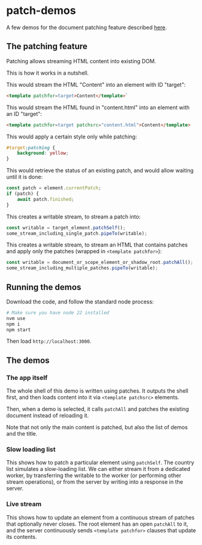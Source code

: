 # patch-demos
A few demos for the document patching feature described [here](https://github.com/WICG/declarative-partial-updates?tab=readme-ov-file#part-1-patching-out-of-order-streaming).

## The patching feature

Patching allows streaming HTML content into existing DOM.

This is how it works in a nutshell.

This would stream the HTML "Content" into an element with ID "target":
```html
<template patchfor=target>Content</template>`
```

This would stream the HTML found in "content.html" into an element with an ID "target":
```html
<template patchfor=target patchsrc="content.html">Content</template>
```

This would apply a certain style only while patching:
```css
#target:patching {
    background: yellow;
}
```

This would retrieve the status of an existing patch, and would allow waiting until it is done:
```js
const patch = element.currentPatch;
if (patch) {
    await patch.finished;
}
```

This creates a writable stream, to stream a patch into:
```js
const writable = target_element.patchSelf();
some_stream_including_single_patch.pipeTo(writable);
```

This creates a writable stream, to stream an HTML that contains patches and apply only the patches (wrapped in `<template patchfor>`):
```js
const writable = document_or_scope_element_or_shadow_root.patchAll();
some_stream_including_multiple_patches.pipeTo(writable);
```

## Running the demos
Download the code, and follow the standard node process:
```bash
# Make sure you have node 22 installed
nvm use
npm i
npm start
```

Then load `http://localhost:3000`.

## The demos

### The app itself
The whole shell of this demo is written using patches.
It outputs the shell first, and then loads content into it via `<template patchsrc>` elements.

Then, when a demo is selected, it calls `patchAll` and patches the existing document instead of reloading it.

Note that not only the main content is patched, but also the list of demos and the title.

### Slow loading list

This shows how to patch a particular element using `patchSelf`.
The country list simulates a slow-loading list.
We can either stream it from a dedicated worker, by transferring the writable to the worker (or performing other stream operations),
or from the server by writing into a response in the server.

### Live stream

This shows how to update an element from a continuous stream of patches that optionally never closes.
The root element has an open `patchAll` to it, and the server continuously sends `<template patchfor>` clauses that update its contents.
